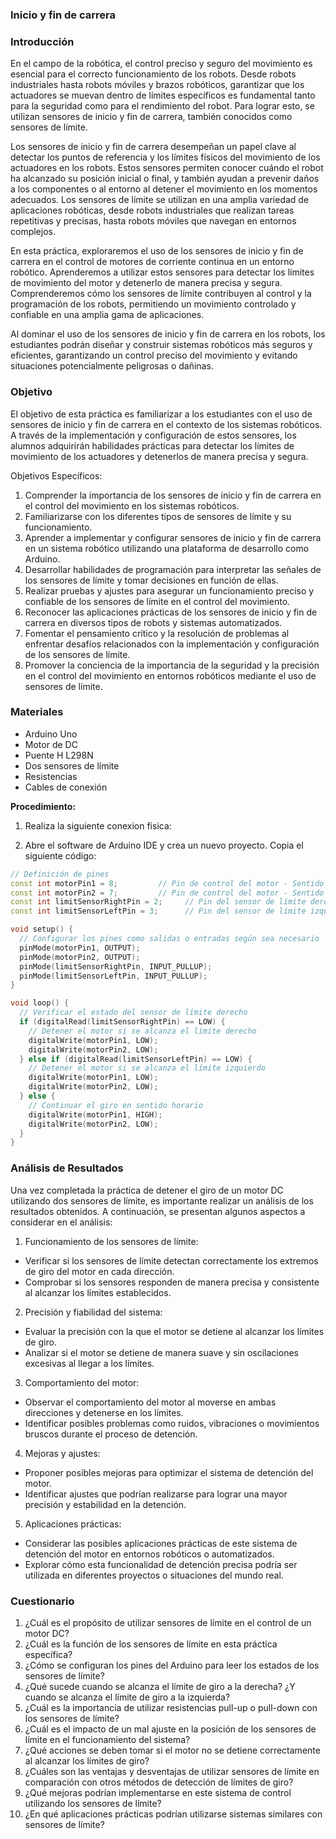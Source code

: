 ### Inicio y fin de carrera
### Introducción

En el campo de la robótica, el control preciso y seguro del movimiento es esencial para el correcto funcionamiento de los robots. Desde robots industriales hasta robots móviles y brazos robóticos, garantizar que los actuadores se muevan dentro de límites específicos es fundamental tanto para la seguridad como para el rendimiento del robot. Para lograr esto, se utilizan sensores de inicio y fin de carrera, también conocidos como sensores de límite.

Los sensores de inicio y fin de carrera desempeñan un papel clave al detectar los puntos de referencia y los límites físicos del movimiento de los actuadores en los robots. Estos sensores permiten conocer cuándo el robot ha alcanzado su posición inicial o final, y también ayudan a prevenir daños a los componentes o al entorno al detener el movimiento en los momentos adecuados. Los sensores de límite se utilizan en una amplia variedad de aplicaciones robóticas, desde robots industriales que realizan tareas repetitivas y precisas, hasta robots móviles que navegan en entornos complejos.

En esta práctica, exploraremos el uso de los sensores de inicio y fin de carrera en el control de motores de corriente continua en un entorno robótico. Aprenderemos a utilizar estos sensores para detectar los límites de movimiento del motor y detenerlo de manera precisa y segura. Comprenderemos cómo los sensores de límite contribuyen al control y la programación de los robots, permitiendo un movimiento controlado y confiable en una amplia gama de aplicaciones.

Al dominar el uso de los sensores de inicio y fin de carrera en los robots, los estudiantes podrán diseñar y construir sistemas robóticos más seguros y eficientes, garantizando un control preciso del movimiento y evitando situaciones potencialmente peligrosas o dañinas.

### Objetivo

El objetivo de esta práctica es familiarizar a los estudiantes con el uso de sensores de inicio y fin de carrera en el contexto de los sistemas robóticos. A través de la implementación y configuración de estos sensores, los alumnos adquirirán habilidades prácticas para detectar los límites de movimiento de los actuadores y detenerlos de manera precisa y segura.

Objetivos Específicos:

1. Comprender la importancia de los sensores de inicio y fin de carrera en el control del movimiento en los sistemas robóticos.
2. Familiarizarse con los diferentes tipos de sensores de límite y su funcionamiento.
3. Aprender a implementar y configurar sensores de inicio y fin de carrera en un sistema robótico utilizando una plataforma de desarrollo como Arduino.
4. Desarrollar habilidades de programación para interpretar las señales de los sensores de límite y tomar decisiones en función de ellas.
5. Realizar pruebas y ajustes para asegurar un funcionamiento preciso y confiable de los sensores de límite en el control del movimiento.
6. Reconocer las aplicaciones prácticas de los sensores de inicio y fin de carrera en diversos tipos de robots y sistemas automatizados.
7. Fomentar el pensamiento crítico y la resolución de problemas al enfrentar desafíos relacionados con la implementación y configuración de los sensores de límite.
8. Promover la conciencia de la importancia de la seguridad y la precisión en el control del movimiento en entornos robóticos mediante el uso de sensores de límite.

### Materiales

- Arduino Uno
- Motor de DC
- Puente H L298N
- Dos sensores de límite
- Resistencias
- Cables de conexión

**Procedimiento:**
1. Realiza la siguiente conexion fisica:

2. Abre el software de Arduino IDE y crea un nuevo proyecto.
Copia el siguiente código:

```cpp
// Definición de pines
const int motorPin1 = 8;         // Pin de control del motor - Sentido 1
const int motorPin2 = 7;         // Pin de control del motor - Sentido 2
const int limitSensorRightPin = 2;     // Pin del sensor de límite derecho
const int limitSensorLeftPin = 3;      // Pin del sensor de límite izquierdo

void setup() {
  // Configurar los pines como salidas o entradas según sea necesario
  pinMode(motorPin1, OUTPUT);
  pinMode(motorPin2, OUTPUT);
  pinMode(limitSensorRightPin, INPUT_PULLUP);
  pinMode(limitSensorLeftPin, INPUT_PULLUP);
}

void loop() {
  // Verificar el estado del sensor de límite derecho
  if (digitalRead(limitSensorRightPin) == LOW) {
    // Detener el motor si se alcanza el límite derecho
    digitalWrite(motorPin1, LOW);
    digitalWrite(motorPin2, LOW);
  } else if (digitalRead(limitSensorLeftPin) == LOW) {
    // Detener el motor si se alcanza el límite izquierdo
    digitalWrite(motorPin1, LOW);
    digitalWrite(motorPin2, LOW);
  } else {
    // Continuar el giro en sentido horario
    digitalWrite(motorPin1, HIGH);
    digitalWrite(motorPin2, LOW);
  }
}
```

### Análisis de Resultados

Una vez completada la práctica de detener el giro de un motor DC utilizando dos sensores de límite, es importante realizar un análisis de los resultados obtenidos. A continuación, se presentan algunos aspectos a considerar en el análisis:

1. Funcionamiento de los sensores de límite:
- Verificar si los sensores de límite detectan correctamente los extremos de giro del motor en cada dirección.
- Comprobar si los sensores responden de manera precisa y consistente al alcanzar los límites establecidos.
2. Precisión y fiabilidad del sistema:
- Evaluar la precisión con la que el motor se detiene al alcanzar los límites de giro.
- Analizar si el motor se detiene de manera suave y sin oscilaciones excesivas al llegar a los límites.
3. Comportamiento del motor:
- Observar el comportamiento del motor al moverse en ambas direcciones y detenerse en los límites.
- Identificar posibles problemas como ruidos, vibraciones o movimientos bruscos durante el proceso de detención.
4. Mejoras y ajustes:
- Proponer posibles mejoras para optimizar el sistema de detención del motor.
- Identificar ajustes que podrían realizarse para lograr una mayor precisión y estabilidad en la detención.
5. Aplicaciones prácticas:
- Considerar las posibles aplicaciones prácticas de este sistema de detención del motor en entornos robóticos o automatizados.
- Explorar cómo esta funcionalidad de detención precisa podría ser utilizada en diferentes proyectos o situaciones del mundo real.

### Cuestionario

1. ¿Cuál es el propósito de utilizar sensores de límite en el control de un motor DC?
2. ¿Cuál es la función de los sensores de límite en esta práctica específica?
3. ¿Cómo se configuran los pines del Arduino para leer los estados de los sensores de límite?
4. ¿Qué sucede cuando se alcanza el límite de giro a la derecha? ¿Y cuando se alcanza el límite de giro a la izquierda?
5. ¿Cuál es la importancia de utilizar resistencias pull-up o pull-down con los sensores de límite?
6. ¿Cuál es el impacto de un mal ajuste en la posición de los sensores de límite en el funcionamiento del sistema?
7. ¿Qué acciones se deben tomar si el motor no se detiene correctamente al alcanzar los límites de giro?
8. ¿Cuáles son las ventajas y desventajas de utilizar sensores de límite en comparación con otros métodos de detección de límites de giro?
9. ¿Qué mejoras podrían implementarse en este sistema de control utilizando los sensores de límite?
10. ¿En qué aplicaciones prácticas podrían utilizarse sistemas similares con sensores de límite?
